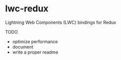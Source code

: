 # lwc-redux
Lightning Web Components (LWC) bindings for Redux

TODO
- optimize performance
- document
- write a proper readme
